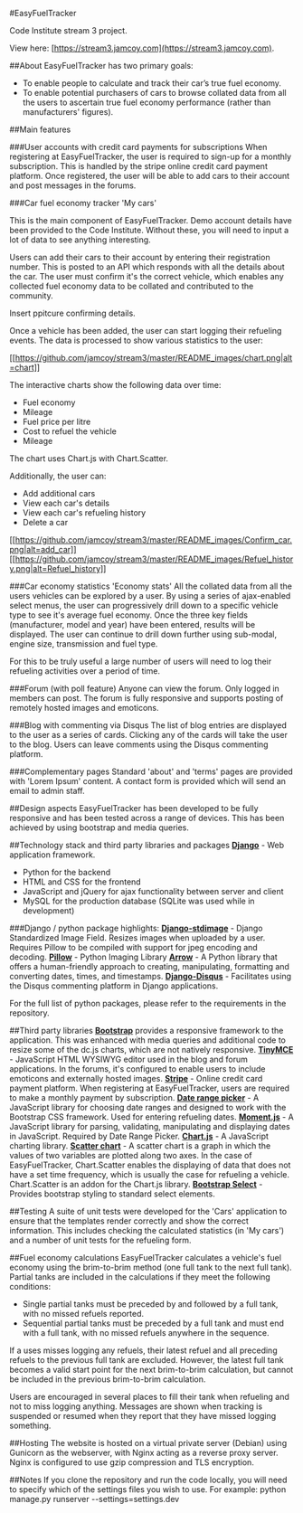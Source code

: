 #EasyFuelTracker

Code Institute stream 3 project.

View here:
[https://stream3.jamcoy.com](https://stream3.jamcoy.com).

##About
EasyFuelTracker has two primary goals:
* To enable people to calculate and track their car’s true fuel economy.
* To enable potential purchasers of cars to browse collated data from all the users to ascertain true fuel economy performance (rather than manufacturers' figures).
 
##Main features

###User accounts with credit card payments for subscriptions
When registering at EasyFuelTracker, the user is required to sign-up for a monthly subscription.  This is handled by the
 stripe online credit card payment platform.  Once registered, the user will be able to add cars to their account and post
 messages in the forums.

###Car fuel economy tracker 'My cars'

This is the main component of EasyFuelTracker.  Demo account details have been provided to the Code Institute.  Without these, you
 will need to input a lot of data to see anything interesting.

Users can add their cars to their account by entering their registration number.
 This is posted to an API which responds with all the details about the car.  The user must confirm it's the correct vehicle, which
 enables any collected fuel economy data to be collated and contributed to the community.
 
 Insert ppitcure confirming details.
 
 Once a vehicle has been added, the user can start logging their refueling events.  The data is processed to show various statistics to the user:
 
[[https://github.com/jamcoy/stream3/master/README_images/chart.png|alt=chart]]
 
 The interactive charts show the following data over time:
 * Fuel economy
 * Mileage
 * Fuel price per litre
 * Cost to refuel the vehicle
 * Mileage
 
 The chart uses Chart.js with Chart.Scatter.
 
  Additionally, the user can:
 * Add additional cars
 * View each car's details
 * View each car's refueling history
 * Delete a car
 
 [[https://github.com/jamcoy/stream3/master/README_images/Confirm_car.png|alt=add_car]]
 [[https://github.com/jamcoy/stream3/master/README_images/Refuel_history.png|alt=Refuel_history]]

###Car economy statistics 'Economy stats'
All the collated data from all the users vehicles can be explored by a user.  By using a series of ajax-enabled select
 menus, the user can progressively drill down to a specific vehicle type to see it's average fuel economy.  Once the three key
 fields (manufacturer, model and year) have been entered, results will be displayed.  The user can continue to drill down further using
 sub-modal, engine size, transmission and fuel type.
  
  For this to be truly useful a large number of users will need to log their refueling activities over a period of time.
 
###Forum (with poll feature)
Anyone can view the forum.  Only logged in members can post.  The forum is fully responsive and supports posting of remotely hosted images and emoticons.

###Blog with commenting via Disqus
The list of blog entries are displayed to the user as a series of cards.  Clicking any of the cards will take the user to the blog.  Users can 
 leave comments using the Disqus commenting platform.

###Complementary pages
Standard 'about' and 'terms' pages are provided with 'Lorem Ipsum' content.  A contact form is provided which will send an email to admin staff. 

##Design aspects
EasyFuelTracker has been developed to be fully responsive and has been tested across a range of devices.  This has been achieved by using bootstrap and media queries.

##Technology stack and third party libraries and packages
**[Django](http://flask.pocoo.org/)** - Web application framework.
* Python for the backend
* HTML and CSS for the frontend
* JavaScript and jQuery for ajax functionality between server and client
* MySQL for the production database (SQLite was used while in development) 

###Django / python package highlights:
**[Django-stdimage](https://github.com/codingjoe/django-stdimage)** - Django Standardized Image Field.  Resizes images when uploaded by a user.  Requires Pillow to be compiled with support for jpeg encoding and decoding.
**[Pillow](http://python-pillow.org/)** - Python Imaging Library
**[Arrow](http://crsmithdev.com/arrow/)** - A Python library that offers a human-friendly approach to creating, manipulating, formatting and converting dates, times, and timestamps.
**[Django-Disqus](https://github.com/arthurk/django-disqus/)** - Facilitates using the Disqus commenting platform in Django applications.

For the full list of python packages, please refer to the requirements in the repository.

##Third party libraries
**[Bootstrap](http://getbootstrap.com/)** provides a responsive framework to the application.  This was enhanced with media queries and additional code to resize some of the dc.js charts, which are not natively responsive.
**[TinyMCE](https://www.tinymce.com/)** - JavaScript HTML WYSIWYG editor used in the blog and forum applications.  In the forums, it's configured to enable users to include emoticons and externally hosted images. 
**[Stripe](https://stripe.com)** - Online credit card payment platform.  When registering at EasyFuelTracker, users are required to make a monthly payment by subscription.
**[Date range picker](http://www.daterangepicker.com/)** - A JavaScript library for choosing date ranges and designed to work with the Bootstrap CSS framework.  Used for entering refueling dates.
**[Moment.js](http://momentjs.com/)** - A JavaScript library for parsing, validating, manipulating and displaying dates in JavaScript. Required by Date Range Picker.
**[Chart.js](http://www.chartjs.org/)** - A JavaScript charting library.
**[Scatter chart](http://dima117.github.io/Chart.Scatter/)** - A scatter chart is a graph in which the values of two variables are plotted along two axes.  In the case of EasyFuelTracker, Chart.Scatter enables the displaying of data that does not have a set 
time frequency, which is usually the case for refueling a vehicle.  Chart.Scatter is an addon for the Chart.js library. 
**[Bootstrap Select](https://silviomoreto.github.io/bootstrap-select/)** - Provides bootstrap styling to standard select elements.

##Testing
A suite of unit tests were developed for the 'Cars' application to ensure that the templates render correctly and show the correct information.  This includes checking the calculated statistics (in 'My cars') and a number of unit tests for the refueling form. 

##Fuel economy calculations
EasyFuelTracker calculates a vehicle's fuel economy using the brim-to-brim method (one full tank to the next full tank).
Partial tanks are included in the calculations if they meet the following conditions:
* Single partial tanks must be preceded by and followed by a full tank, with no missed refuels reported.
* Sequential partial tanks must be preceded by a full tank and must end with a full tank, with no missed refuels anywhere in the sequence.

If a uses misses logging any refuels, their latest refuel and all preceding refuels to the previous full tank are excluded. However, the latest full tank becomes a valid start point for the next brim-to-brim calculation, but cannot be included in the previous brim-to-brim calculation.

Users are encouraged in several places to fill their tank when refueling and not to miss logging anything.  Messages are shown when tracking is suspended or resumed when they report that they have missed logging something.

##Hosting
The website is hosted on a virtual private server (Debian) using Gunicorn as the webserver, with Nginx acting as a reverse proxy server.  Nginx is configured to use gzip compression and TLS encryption.

##Notes
If you clone the repository and run the code locally, you will need to specify which of the settings files you wish to use.
For example: python manage.py runserver --settings=settings.dev

